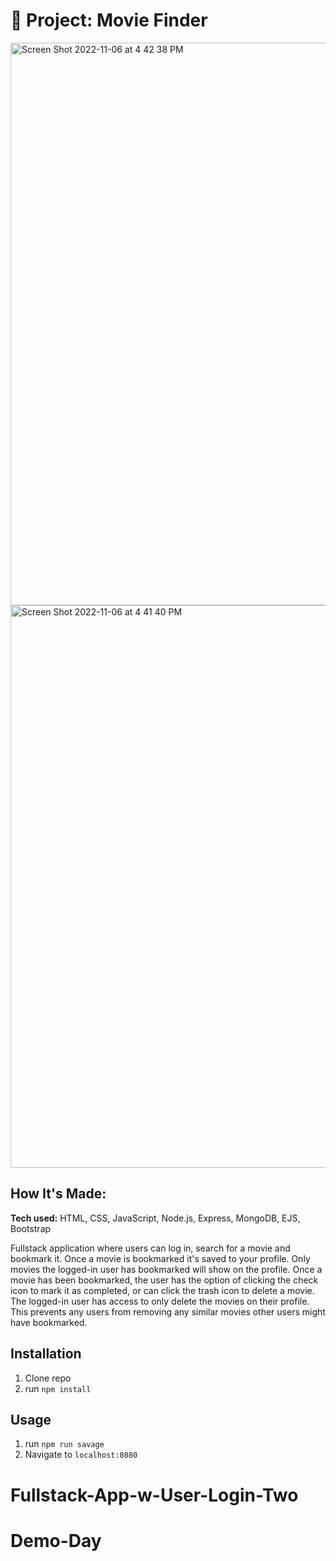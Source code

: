 # 🎥 Project: Movie Finder

<img width="900" alt="Screen Shot 2022-11-06 at 4 42 38 PM" src="https://user-images.githubusercontent.com/91163017/200196783-541b538b-3099-47ba-bbdc-e457a5d66bdb.png">

<img width="900" alt="Screen Shot 2022-11-06 at 4 41 40 PM" src="https://user-images.githubusercontent.com/91163017/200196784-94a636cd-b793-4e4f-b3ed-b38e29605f2a.png">


## How It's Made:

**Tech used:** HTML, CSS, JavaScript, Node.js, Express, MongoDB, EJS, Bootstrap

Fullstack application where users can log in, search for a movie and bookmark it. Once a movie is bookmarked it's saved to your profile. Only movies the logged-in user has bookmarked will show on the profile. Once a movie has been bookmarked, the user has the option of clicking the check icon to mark it as completed, or can click the trash icon to delete a movie. The logged-in user has access to only delete the movies on their profile. This prevents any users from removing any similar movies other users might have bookmarked. 

## Installation

1. Clone repo
2. run `npm install`

## Usage

1. run `npm run savage`
2. Navigate to `localhost:8080`
# Fullstack-App-w-User-Login-Two
# Demo-Day
